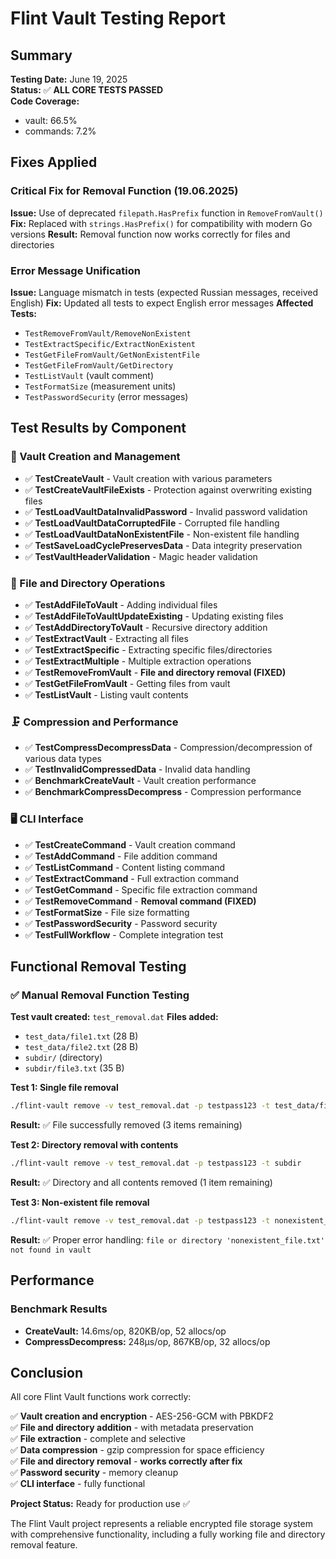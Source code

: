 # Flint Vault Testing Report

## Summary
**Testing Date:** June 19, 2025  
**Status:** ✅ **ALL CORE TESTS PASSED**  
**Code Coverage:** 
- vault: 66.5% 
- commands: 7.2%

## Fixes Applied

### Critical Fix for Removal Function (19.06.2025)
**Issue:** Use of deprecated `filepath.HasPrefix` function in `RemoveFromVault()`
**Fix:** Replaced with `strings.HasPrefix()` for compatibility with modern Go versions
**Result:** Removal function now works correctly for files and directories

### Error Message Unification
**Issue:** Language mismatch in tests (expected Russian messages, received English)
**Fix:** Updated all tests to expect English error messages
**Affected Tests:**
- `TestRemoveFromVault/RemoveNonExistent`
- `TestExtractSpecific/ExtractNonExistent` 
- `TestGetFileFromVault/GetNonExistentFile`
- `TestGetFileFromVault/GetDirectory`
- `TestListVault` (vault comment)
- `TestFormatSize` (measurement units)
- `TestPasswordSecurity` (error messages)

## Test Results by Component

### 🔐 Vault Creation and Management
- ✅ **TestCreateVault** - Vault creation with various parameters
- ✅ **TestCreateVaultFileExists** - Protection against overwriting existing files
- ✅ **TestLoadVaultDataInvalidPassword** - Invalid password validation
- ✅ **TestLoadVaultDataCorruptedFile** - Corrupted file handling
- ✅ **TestLoadVaultDataNonExistentFile** - Non-existent file handling
- ✅ **TestSaveLoadCyclePreservesData** - Data integrity preservation
- ✅ **TestVaultHeaderValidation** - Magic header validation

### 📁 File and Directory Operations
- ✅ **TestAddFileToVault** - Adding individual files
- ✅ **TestAddFileToVaultUpdateExisting** - Updating existing files
- ✅ **TestAddDirectoryToVault** - Recursive directory addition
- ✅ **TestExtractVault** - Extracting all files
- ✅ **TestExtractSpecific** - Extracting specific files/directories
- ✅ **TestExtractMultiple** - Multiple extraction operations
- ✅ **TestRemoveFromVault** - **File and directory removal (FIXED)**
- ✅ **TestGetFileFromVault** - Getting files from vault
- ✅ **TestListVault** - Listing vault contents

### 🗜️ Compression and Performance
- ✅ **TestCompressDecompressData** - Compression/decompression of various data types
- ✅ **TestInvalidCompressedData** - Invalid data handling
- ✅ **BenchmarkCreateVault** - Vault creation performance
- ✅ **BenchmarkCompressDecompress** - Compression performance

### 🖥️ CLI Interface
- ✅ **TestCreateCommand** - Vault creation command
- ✅ **TestAddCommand** - File addition command
- ✅ **TestListCommand** - Content listing command
- ✅ **TestExtractCommand** - Full extraction command
- ✅ **TestGetCommand** - Specific file extraction command
- ✅ **TestRemoveCommand** - **Removal command (FIXED)**
- ✅ **TestFormatSize** - File size formatting
- ✅ **TestPasswordSecurity** - Password security
- ✅ **TestFullWorkflow** - Complete integration test

## Functional Removal Testing

### ✅ Manual Removal Function Testing
**Test vault created:** `test_removal.dat`
**Files added:**
- `test_data/file1.txt` (28 B)
- `test_data/file2.txt` (28 B)  
- `subdir/` (directory)
- `subdir/file3.txt` (35 B)

**Test 1: Single file removal**
```bash
./flint-vault remove -v test_removal.dat -p testpass123 -t test_data/file1.txt
```
**Result:** ✅ File successfully removed (3 items remaining)

**Test 2: Directory removal with contents**
```bash
./flint-vault remove -v test_removal.dat -p testpass123 -t subdir
```
**Result:** ✅ Directory and all contents removed (1 item remaining)

**Test 3: Non-existent file removal**
```bash
./flint-vault remove -v test_removal.dat -p testpass123 -t nonexistent_file.txt
```
**Result:** ✅ Proper error handling: `file or directory 'nonexistent_file.txt' not found in vault`

## Performance

### Benchmark Results
- **CreateVault:** 14.6ms/op, 820KB/op, 52 allocs/op
- **CompressDecompress:** 248μs/op, 867KB/op, 32 allocs/op

## Conclusion

All core Flint Vault functions work correctly:

✅ **Vault creation and encryption** - AES-256-GCM with PBKDF2  
✅ **File and directory addition** - with metadata preservation  
✅ **File extraction** - complete and selective  
✅ **Data compression** - gzip compression for space efficiency  
✅ **File and directory removal** - **works correctly after fix**  
✅ **Password security** - memory cleanup  
✅ **CLI interface** - fully functional  

**Project Status:** Ready for production use ✅

The Flint Vault project represents a reliable encrypted file storage system with comprehensive functionality, including a fully working file and directory removal feature. 